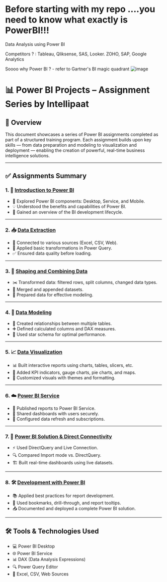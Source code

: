 # Before starting with my repo ....you need to know what exactly is PowerBI!!!
Data Analysis using Power BI

Competitors ? : Tableau, Qliksense, SAS, Looker. ZOHO, SAP, Google Analytics

Soooo why Power BI ? - refer to Gartner's BI magic quadrant
![image](https://github.com/user-attachments/assets/e3f50dc0-8918-4b2e-a693-cad1e904b6ff)

# 📊 Power BI Projects – Assignment Series by Intellipaat

## 🧾 Overview

This document showcases a series of Power BI assignments completed as part of a structured training program. Each assignment builds upon key skills — from data preparation and modeling to visualization and deployment — enabling the creation of powerful, real-time business intelligence solutions.

---

## ✅ Assignments Summary

### 1. 🧠 [Introduction to Power BI](https://github.com/imhomi/Power-BI-Fundamentals/blob/main/Introduction%20to%20PowerBI.zip)

* 📌 Explored Power BI components: Desktop, Service, and Mobile.
* 💡 Understood the benefits and capabilities of Power BI.
* 🏁 Gained an overview of the BI development lifecycle.

---

### 2. 📥 [Data Extraction](https://github.com/imhomi/Power-BI-Fundamentals/blob/main/Data%20Extraction.pbix)

* 🔗 Connected to various sources (Excel, CSV, Web).
* 🧹 Applied basic transformations in Power Query.
* ✅ Ensured data quality before loading.

---

### 3. 🧩 [Shaping and Combining Data](https://github.com/imhomi/Power-BI-Fundamentals/blob/main/Shaping%20and%20Combining%20Data.zip)

* ✂️ Transformed data: filtered rows, split columns, changed data types.
* 🔄 Merged and appended datasets.
* 🔧 Prepared data for effective modeling.

---

### 4. 🔗 [Data Modeling](https://github.com/imhomi/Power-BI-Fundamentals/blob/main/Data%20Modeling.zip)

* 🧱 Created relationships between multiple tables.
* ➕ Defined calculated columns and DAX measures.
* 🧮 Used star schema for optimal performance.

---

### 5. 📈 [Data Visualization](https://github.com/imhomi/Power-BI-Fundamentals/blob/main/Data%20Visualization.zip)

* 📊 Built interactive reports using charts, tables, slicers, etc.
* 🎯 Added KPI indicators, gauge charts, pie charts, and maps.
* 🎨 Customized visuals with themes and formatting.

---

### 6. ☁️ [Power BI Service](https://github.com/imhomi/Power-BI-Fundamentals/blob/main/PowerBI%20Service.zip)

* 🚀 Published reports to Power BI Service.
* 👥 Shared dashboards with users securely.
* 🔄 Configured data refresh and subscriptions.

---

### 7. 🔌 [Power BI Solution & Direct Connectivity](https://github.com/imhomi/Power-BI-Fundamentals/blob/main/Power%20BI%20Solution%20&%20Direct%20Connectivity)

* ⚡ Used DirectQuery and Live Connection.
* 🔍 Compared Import mode vs. DirectQuery.
* 🏗️ Built real-time dashboards using live datasets.

---

  ### 8. 🛠️ [Development with Power BI](https://github.com/imhomi/Power-BI-Fundamentals/blob/main/Development%20with%20PowerBI.zip)

* 📚 Applied best practices for report development.
* 🧭 Used bookmarks, drill-through, and report tooltips.
* 📤 Documented and deployed a complete Power BI solution.

---

## 🛠️ Tools & Technologies Used

* 💻 Power BI Desktop
* 🌐 Power BI Service
* 📊 DAX (Data Analysis Expressions)
* 🔍 Power Query Editor
* 📁 Excel, CSV, Web Sources
